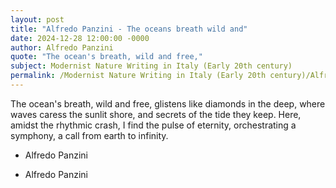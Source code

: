 ```yaml
---
layout: post
title: "Alfredo Panzini - The oceans breath wild and"
date: 2024-12-28 12:00:00 -0000
author: Alfredo Panzini
quote: "The ocean's breath, wild and free,"
subject: Modernist Nature Writing in Italy (Early 20th century)
permalink: /Modernist Nature Writing in Italy (Early 20th century)/Alfredo Panzini/Alfredo Panzini - The oceans breath wild and
---
```


The ocean's breath, wild and free,
glistens like diamonds in the deep,
where waves caress the sunlit shore,
and secrets of the tide they keep.
Here, amidst the rhythmic crash,
I find the pulse of eternity,
orchestrating a symphony,
a call from earth to infinity.

- Alfredo Panzini

- Alfredo Panzini
